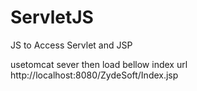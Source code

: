 # ServletJS
JS to Access Servlet and JSP 

usetomcat sever then load bellow index url
http://localhost:8080/ZydeSoft/Index.jsp
